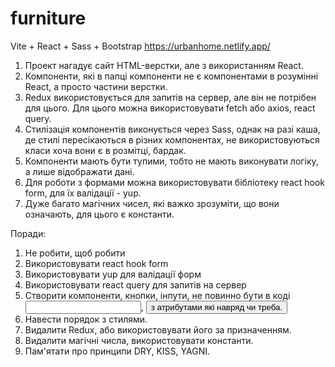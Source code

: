 # furniture
Vite + React + Sass + Bootstrap
https://urbanhome.netlify.app/

[//]: # (review)
1. Проект нагадує сайт HTML-верстки, але з використанням React. 
2. Компоненти, які в папці компоненти не є компонентами в розумінні React, а просто частини верстки.
3. Redux використовується для запитів на сервер, але він не потрібен для цього. Для цього можна використовувати 
   fetch або axios, react query. 
4. Стилізація компонентів виконується через Sass, однак на разі каша, де стилі пересікаються в різних компонентах, 
   не використовуються класи хоча вони є в розмітці, бардак.
5. Компоненти мають бути тупими, тобто не мають виконувати логіку, а лише відображати дані.
6. Для роботи з формами можна використовувати бібліотеку react hook form, для їх валідації - yup.
7. Дуже багато магічних чисел, які важко зрозуміти, що вони означають, для цього є константи.

Поради:
1. Не робити, щоб робити
2. Використовувати react hook form
3. Використовувати yup для валідації форм
4. Використовувати react query для запитів на сервер
5. Створити компоненти, кнопки, інпути, не повинно бути в коді <input>, <button> з атрибутами які навряд чи треба.
6. Навести порядок з стилями.
7. Видалити Redux, або використовувати його за призначенням.
8. Видалити магічні числа, використовувати константи.
9. Пам'ятати про принципи DRY, KISS, YAGNI.
